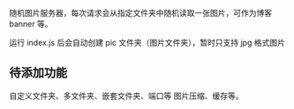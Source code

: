 随机图片服务器，每次请求会从指定文件夹中随机读取一张图片，可作为博客 banner 等。

运行 index.js 后会自动创建 pic 文件夹（图片文件夹），暂时只支持 jpg 格式图片

## 待添加功能
自定义文件夹、多文件夹、嵌套文件夹、端口等
图片压缩、缓存等。